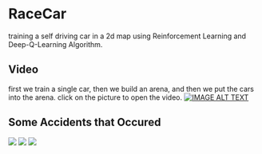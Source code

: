 # RaceCar
training a self driving car in a 2d map using Reinforcement Learning and Deep-Q-Learning Algorithm.

## Video
first we train a single car, then we build an arena, and then we put the cars into the arena. click on the picture to open the video.
[![IMAGE ALT TEXT](http://img.youtube.com/vi/jJ4bHmYzC0A/0.jpg)](http://www.youtube.com/watch?v=jJ4bHmYzC0A "Video Title")

## Some Accidents that Occured
![](https://media.giphy.com/media/mBScUOGlYbpgMzLOu3/giphy.gif)
![](https://media.giphy.com/media/Jqz4x1pKp4CPyDoJiM/giphy.gif)
![](https://media.giphy.com/media/KZLuyflrcMJo0FAgLg/giphy.gif)
